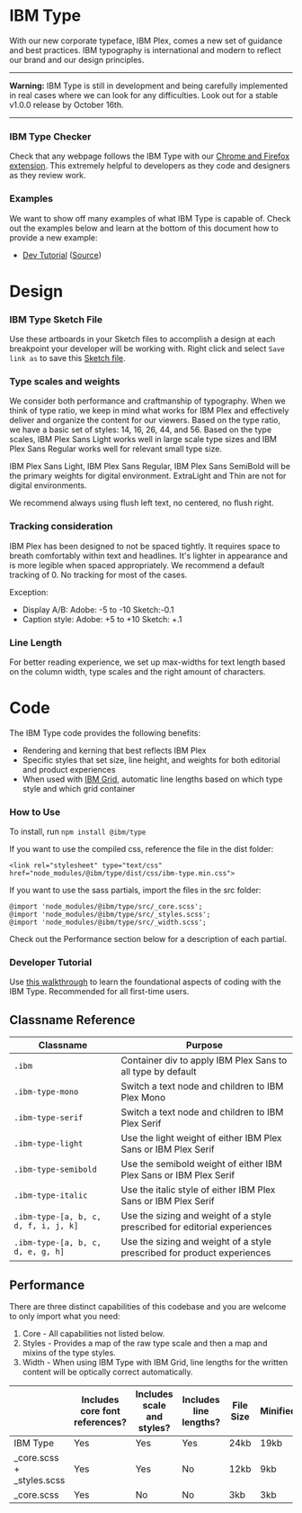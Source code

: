 # IBM Type

With our new corporate typeface, IBM Plex, comes a new set of guidance and best practices. IBM typography is international and modern to reflect our brand and our design principles.

---

**Warning:** IBM Type is still in development and being carefully implemented in real cases where we can look for any difficulties. Look out for a stable v1.0.0 release by October 16th.

---

### IBM Type Checker

Check that any webpage follows the IBM Type with our [Chrome and Firefox extension](https://github.com/ibm/type-checker). This extremely helpful to developers as they code and designers as they review work.

### Examples

We want to show off many examples of what IBM Type is capable of. Check out the examples below and learn at the bottom of this document how to provide a new example:
-  [Dev Tutorial](https://ibm.github.io/type/) ([Source](./docs/index.html))

# Design

### IBM Type Sketch File

Use these artboards in your Sketch files to accomplish a design at each breakpoint your developer will be working with. Right click and select `Save link as` to save this [Sketch file](https://github.com/IBM/grid/raw/master/ibm-type.sketch).

### Type scales and weights

We consider both performance and craftmanship of typography. When we think of type ratio, we keep in mind what works for IBM Plex and effectively deliver and organize the content for our viewers. Based on the type ratio, we have a basic set of styles: 14, 16, 26, 44, and 56. Based on the type scales, IBM Plex Sans Light works well in large scale type sizes and IBM Plex Sans  Regular works well for relevant small type size.

IBM Plex Sans Light, IBM Plex Sans Regular, IBM Plex Sans SemiBold will be the primary weights for digital environment. ExtraLight and Thin are not for digital environments.

We recommend always using flush left text, no centered, no flush right.

### Tracking consideration

IBM Plex has been designed to not be spaced tightly. It requires space to breath comfortably within text and headlines. It's lighter in appearance and is more legible when spaced appropriately. We recommend a default tracking of 0. No tracking for most of the cases.

Exception:
  * Display A/B: Adobe: -5 to -10 Sketch:-0.1
  * Caption style: Adobe: +5 to +10 Sketch: +.1

### Line Length

For better reading experience, we set up max-widths for text length based on the column width, type scales and the right amount of characters.

# Code

The IBM Type code provides the following benefits:

- Rendering and kerning that best reflects IBM Plex
- Specific styles that set size, line height, and weights for both editorial and product experiences
- When used with [IBM Grid](https://github.com/ibm/grid), automatic line lengths based on which type style and which grid container

### How to Use

To install, run `npm install @ibm/type`

If you want to use the compiled css, reference the file in the dist folder:
```
<link rel="stylesheet" type="text/css" href="node_modules/@ibm/type/dist/css/ibm-type.min.css">
```

If you want to use the sass partials, import the files in the src folder:
```
@import 'node_modules/@ibm/type/src/_core.scss';
@import 'node_modules/@ibm/type/src/_styles.scss';
@import 'node_modules/@ibm/type/src/_width.scss';
```

Check out the Performance section below for a description of each partial.

### Developer Tutorial

Use [this walkthrough](https://ibm.github.io/type/) to learn the foundational aspects of coding with the IBM Type. Recommended for all first-time users.

## Classname Reference

| Classname                     | Purpose                                                                                                                                             |
|-------------------------------|-----------------------------------------------------------------------------------------------------------------------------------------------------|
| `.ibm`                        | Container div to apply IBM Plex Sans to all type by default                                                                                                                           |
| `.ibm-type-mono`           | Switch a text node and children to IBM Plex Mono                                                               |
| `.ibm-type-serif`           | Switch a text node and children to IBM Plex Serif                                                            |
| `.ibm-type-light`           | Use the light weight of either IBM Plex Sans or IBM Plex Serif                                                            |
| `.ibm-type-semibold`  | Use the semibold weight of either IBM Plex Sans or IBM Plex Serif                                                                                                    |
| `.ibm-type-italic`              | Use the italic style of either IBM Plex Sans or IBM Plex Serif                                                                                     |
| `.ibm-type-[a, b, c, d, f, i, j, k]`               | Use the sizing and weight of a style prescribed for editorial experiences                                                                                                              |
| `.ibm-type-[a, b, c, d, e, g, h]`               | Use the sizing and weight of a style prescribed for product experiences                                                                                                                         |

## Performance

There are three distinct capabilities of this codebase and you are welcome to only import what you need:
1. Core - All capabilities not listed below.
2. Styles - Provides a map of the raw type scale and then a map and mixins of the type styles.
3. Width - When using IBM Type with IBM Grid, line lengths for the written content will be optically correct automatically.

|                          | Includes core font references? | Includes scale and styles? | Includes line lengths? | File Size | Minified | Gzip  |
|--------------------------|---------------------|-----------------------|-------------------------|-----------|----------|-------|
| IBM Type                 | Yes                 | Yes                   | Yes                     | 24kb      | 19kb      | 3.1kb |
| _core.scss + _styles.scss | Yes                 | Yes                   | No                      | 12kb       | 9kb      | 1.5kb |
| _core.scss               | Yes                 | No                    | No                      | 3kb       | 3kb      | 0.5kb |
